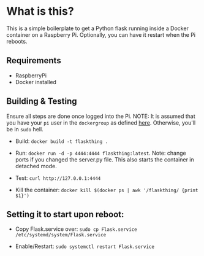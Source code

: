 # What is this?

This is a simple boilerplate to get a Python flask running inside a Docker container on a Raspberry Pi. Optionally, you can have it restart when the Pi reboots.

## Requirements

* RaspberryPi
* Docker installed

## Building & Testing

Ensure all steps are done once logged into the Pi. NOTE: It is assumed that you have your `pi` user in the `dockergroup` as defined [here](https://docs.docker.com/engine/install/linux-postinstall/). Otherwise, you'll be in `sudo` hell.

* Build: `docker build -t flaskthing .`

* Run: `docker run -d -p 4444:4444 flaskthing:latest`. Note: change ports if you changed the server.py file. This also starts the container in detached mode.

* Test: `curl http://127.0.0.1:4444`

* Kill the container: `docker kill $(docker ps | awk '/flaskthing/ {print $1}')`

## Setting it to start upon reboot:

* Copy Flask.service over: `sudo cp Flask.service /etc/systemd/system/Flask.service`

* Enable/Restart: `sudo systemctl restart Flask.service`

